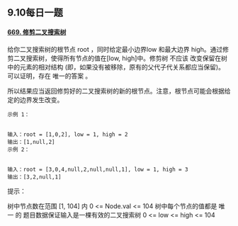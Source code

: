 ## 9.10每日一题
#### [669. 修剪二叉搜索树](trimBST.java)
给你二叉搜索树的根节点 root ，同时给定最小边界low 和最大边界 high。通过修剪二叉搜索树，使得所有节点的值在[low, high]中。修剪树 不应该 改变保留在树中的元素的相对结构 (即，如果没有被移除，原有的父代子代关系都应当保留)。 可以证明，存在 唯一的答案 。

所以结果应当返回修剪好的二叉搜索树的新的根节点。注意，根节点可能会根据给定的边界发生改变。


~~~
示例 1：


输入：root = [1,0,2], low = 1, high = 2
输出：[1,null,2]
示例 2：


输入：root = [3,0,4,null,2,null,null,1], low = 1, high = 3
输出：[3,2,null,1]
~~~

提示：

树中节点数在范围 [1, 104] 内
0 <= Node.val <= 104
树中每个节点的值都是 唯一 的
题目数据保证输入是一棵有效的二叉搜索树
0 <= low <= high <= 104